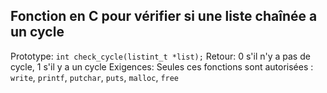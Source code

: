 ## Fonction en C pour vérifier si une liste chaînée a un cycle

Prototype: `int check_cycle(listint_t *list);`
Retour: 0 s'il n'y a pas de cycle, 1 s'il y a un cycle
Exigences: Seules ces fonctions sont autorisées : `write`, `printf`, `putchar`, `puts`, `malloc`, `free`

```c